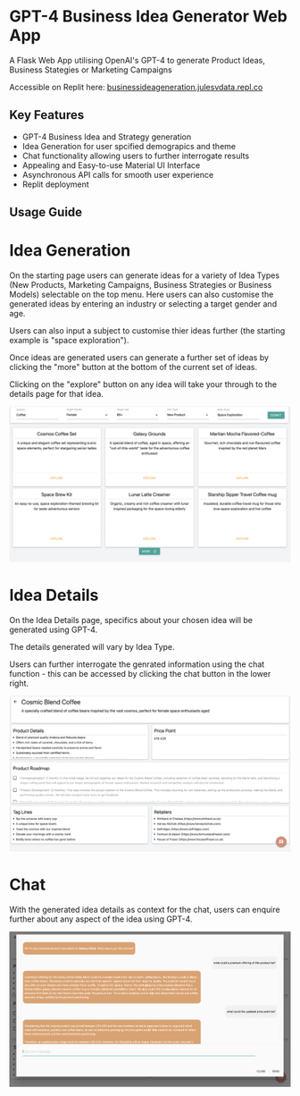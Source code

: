 # GPT-4 Business Idea Generator Web App

A Flask Web App utilising OpenAI's GPT-4 to generate Product Ideas, Business Stategies or Marketing Campaigns

Accessible on Replit here: [businessideageneration.julesvdata.repl.co](https://businessideageneration--julesvdata.repl.co/)

## Key Features
- GPT-4 Business Idea and Strategy generation
- Idea Generation for user spcified demograpics and theme
- Chat functionality allowing users to further interrogate results
- Appealing and Easy-to-use Material UI Interface
- Asynchronous API calls for smooth user experience
- Replit deployment

## Usage Guide

# Idea Generation

On the starting page users can generate ideas for a variety of Idea Types (New Products, Marketing Campaigns, Business Strategies or Business Models) selectable on the top menu. Here users can also customise the generated ideas by entering an industry or selecting a target gender and age. 

Users can also input a subject to customise thier ideas further (the starting example is "space exploration").

Once ideas are generated users can generate a further set of ideas by clicking the "more" button at the bottom of the current set of ideas.

Clicking on the "explore" button on any idea will take your through to the details page for that idea.

![alt text](https://github.com/julesvdata/business_idea_generation/blob/main/demo_images/ideas.png?raw=true)

# Idea Details

On the Idea Details page, specifics about your chosen idea will be generated using GPT-4.

The details generated will vary by Idea Type.

Users can further interrogate the genrated information using the chat function - this can be accessed by clicking the chat button in the lower right.

![alt text](https://github.com/julesvdata/business_idea_generation/blob/main/demo_images/details.png?raw=true)

# Chat

With the generated idea details as context for the chat, users can enquire further about any aspect of the idea using GPT-4.

![alt text](https://github.com/julesvdata/business_idea_generation/blob/main/demo_images/chat.png?raw=true)